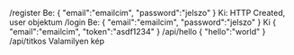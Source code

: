 /register
    Be:
    {
        "email":"emailcim",
        "password":"jelszo"
    }
    Ki: HTTP Created, user objektum
/login
    Be:
    {
        "email":"emailcim",
        "password":"jelszo"
    }
    Ki
    {
        "email":"emailcim",
        "token":"asdf1234"
    }
/api/hello
    {
        "hello":"world"
    }
/api/titkos
    Valamilyen kép